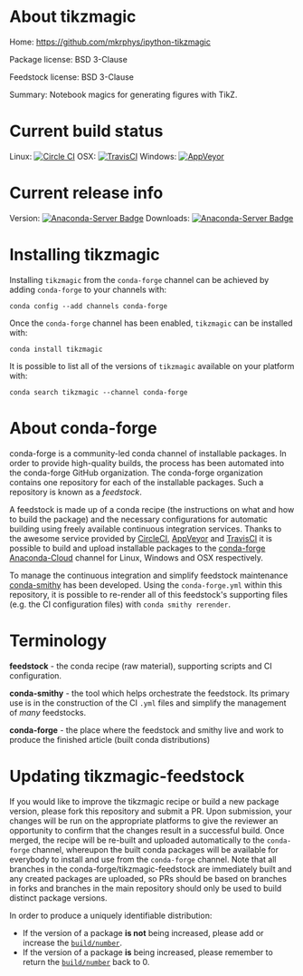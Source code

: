 About tikzmagic
===============

Home: https://github.com/mkrphys/ipython-tikzmagic

Package license: BSD 3-Clause

Feedstock license: BSD 3-Clause

Summary: Notebook magics for generating figures with TikZ.



Current build status
====================

Linux: [![Circle CI](https://circleci.com/gh/conda-forge/tikzmagic-feedstock.svg?style=shield)](https://circleci.com/gh/conda-forge/tikzmagic-feedstock)
OSX: [![TravisCI](https://travis-ci.org/conda-forge/tikzmagic-feedstock.svg?branch=master)](https://travis-ci.org/conda-forge/tikzmagic-feedstock)
Windows: [![AppVeyor](https://ci.appveyor.com/api/projects/status/github/conda-forge/tikzmagic-feedstock?svg=True)](https://ci.appveyor.com/project/conda-forge/tikzmagic-feedstock/branch/master)

Current release info
====================
Version: [![Anaconda-Server Badge](https://anaconda.org/conda-forge/tikzmagic/badges/version.svg)](https://anaconda.org/conda-forge/tikzmagic)
Downloads: [![Anaconda-Server Badge](https://anaconda.org/conda-forge/tikzmagic/badges/downloads.svg)](https://anaconda.org/conda-forge/tikzmagic)

Installing tikzmagic
====================

Installing `tikzmagic` from the `conda-forge` channel can be achieved by adding `conda-forge` to your channels with:

```
conda config --add channels conda-forge
```

Once the `conda-forge` channel has been enabled, `tikzmagic` can be installed with:

```
conda install tikzmagic
```

It is possible to list all of the versions of `tikzmagic` available on your platform with:

```
conda search tikzmagic --channel conda-forge
```


About conda-forge
=================

conda-forge is a community-led conda channel of installable packages.
In order to provide high-quality builds, the process has been automated into the
conda-forge GitHub organization. The conda-forge organization contains one repository
for each of the installable packages. Such a repository is known as a *feedstock*.

A feedstock is made up of a conda recipe (the instructions on what and how to build
the package) and the necessary configurations for automatic building using freely
available continuous integration services. Thanks to the awesome service provided by
[CircleCI](https://circleci.com/), [AppVeyor](http://www.appveyor.com/)
and [TravisCI](https://travis-ci.org/) it is possible to build and upload installable
packages to the [conda-forge](https://anaconda.org/conda-forge)
[Anaconda-Cloud](http://docs.anaconda.org/) channel for Linux, Windows and OSX respectively.

To manage the continuous integration and simplify feedstock maintenance
[conda-smithy](http://github.com/conda-forge/conda-smithy) has been developed.
Using the ``conda-forge.yml`` within this repository, it is possible to re-render all of
this feedstock's supporting files (e.g. the CI configuration files) with ``conda smithy rerender``.


Terminology
===========

**feedstock** - the conda recipe (raw material), supporting scripts and CI configuration.

**conda-smithy** - the tool which helps orchestrate the feedstock.
                   Its primary use is in the construction of the CI ``.yml`` files
                   and simplify the management of *many* feedstocks.

**conda-forge** - the place where the feedstock and smithy live and work to
                  produce the finished article (built conda distributions)


Updating tikzmagic-feedstock
============================

If you would like to improve the tikzmagic recipe or build a new
package version, please fork this repository and submit a PR. Upon submission,
your changes will be run on the appropriate platforms to give the reviewer an
opportunity to confirm that the changes result in a successful build. Once
merged, the recipe will be re-built and uploaded automatically to the
`conda-forge` channel, whereupon the built conda packages will be available for
everybody to install and use from the `conda-forge` channel.
Note that all branches in the conda-forge/tikzmagic-feedstock are
immediately built and any created packages are uploaded, so PRs should be based
on branches in forks and branches in the main repository should only be used to
build distinct package versions.

In order to produce a uniquely identifiable distribution:
 * If the version of a package **is not** being increased, please add or increase
   the [``build/number``](http://conda.pydata.org/docs/building/meta-yaml.html#build-number-and-string).
 * If the version of a package **is** being increased, please remember to return
   the [``build/number``](http://conda.pydata.org/docs/building/meta-yaml.html#build-number-and-string)
   back to 0.

